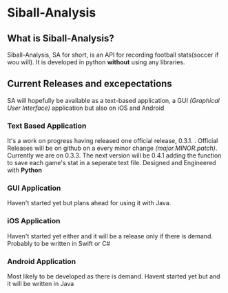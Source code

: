 # Siball-Analysis 
## What is Siball-Analysis?
Siball-Analysis, SA for short, is an API for recording football stats(soccer if wou will). It is developed in python **without** using any libraries. 

## Current Releases and excepectations
SA will hopefully be available as a text-based application, a GUI *(Graphical User Interface)* application but also on iOS and Android

### Text Based Application
It's a work on progress having released one official release, 0.3.1. . Official Releases will be on github on a every minor change *(major.MINOR.patch)*. Currently we are on 0.3.3. The next version will be 0.4.1 adding the function to save each game's stat in a seperate text file. Designed and Engineered with **Python**

### GUI Application
Haven't started yet but plans ahead for using it with Java. 

### iOS Application
Haven't started yet either and it will be a release only if there is demand. Probably to be written in Swift or C#

### Android Application
Most likely to be developed as there is demand. Havent started yet but and it will be written in Java



